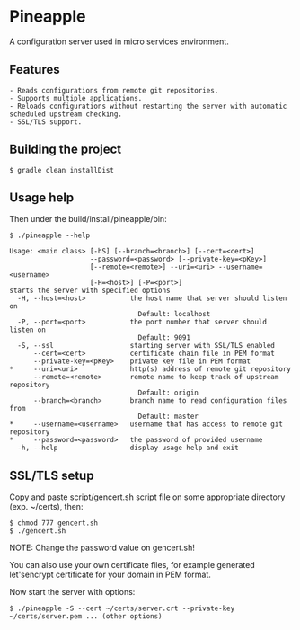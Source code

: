 # Pineapple

A configuration server used in micro services environment.

## Features
    - Reads configurations from remote git repositories.
    - Supports multiple applications.
    - Reloads configurations without restarting the server with automatic scheduled upstream checking.
    - SSL/TLS support.

## Building the project
```
$ gradle clean installDist
```

## Usage help
Then under the build/install/pineapple/bin:
```
$ ./pineapple --help
```

```
Usage: <main class> [-hS] [--branch=<branch>] [--cert=<cert>]
                    --password=<password> [--private-key=<pKey>]
                    [--remote=<remote>] --uri=<uri> --username=<username>
                    [-H=<host>] [-P=<port>]
starts the server with specified options
  -H, --host=<host>           the host name that server should listen on
                                Default: localhost
  -P, --port=<port>           the port number that server should listen on
                                Default: 9091
  -S, --ssl                   starting server with SSL/TLS enabled
      --cert=<cert>           certificate chain file in PEM format
      --private-key=<pKey>    private key file in PEM format
*     --uri=<uri>             http(s) address of remote git repository
      --remote=<remote>       remote name to keep track of upstream repository
                                Default: origin
      --branch=<branch>       branch name to read configuration files from
                                Default: master
*     --username=<username>   username that has access to remote git repository
*     --password=<password>   the password of provided username
  -h, --help                  display usage help and exit
```

## SSL/TLS setup
Copy and paste script/gencert.sh script file on some appropriate directory (exp. ~/certs), then:
```
$ chmod 777 gencert.sh
$ ./gencert.sh
```
NOTE: Change the password value on gencert.sh!

You can also use your own certificate files, for example generated let'sencrypt certificate for your domain in PEM format.

Now start the server with options:
```
$ ./pineapple -S --cert ~/certs/server.crt --private-key ~/certs/server.pem ... (other options)
```
